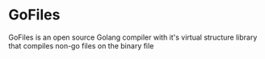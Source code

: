 # GoFiles
GoFiles is an open source Golang compiler with it's virtual structure library that compiles non-go files on the binary file
